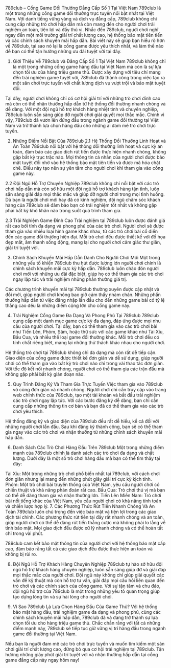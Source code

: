 789club – Cổng Game Đổi Thưởng Đẳng Cấp Số 1 Tại Việt Nam
789club là một trong những cổng game đổi thưởng trực tuyến nổi bật nhất tại Việt Nam. Với danh tiếng vững vàng và dịch vụ đẳng cấp, 789club không chỉ cung cấp những trò chơi hấp dẫn mà còn mang đến cho người chơi trải nghiệm an toàn, tiện lợi và đầy thú vị. Nhắc đến 789club, người chơi nghĩ ngay đến một môi trường giải trí chất lượng cao, hệ thống bảo mật tiên tiến và các chính sách khuyến mãi hấp dẫn. Bài viết này sẽ giúp bạn hiểu rõ hơn về 789club, tại sao nó lại là cổng game được yêu thích nhất, và làm thế nào để bạn có thể tận hưởng những ưu đãi tuyệt vời tại đây.


1. Giới Thiệu Về 789club và Đẳng Cấp Số 1 Tại Việt Nam
789club không chỉ là một trong những cổng game hàng đầu tại Việt Nam mà còn là sự lựa chọn tối ưu của hàng triệu game thủ. Được xây dựng với tiêu chí mang đến trải nghiệm game tuyệt vời, 789club đã thành công trong việc tạo ra một sân chơi trực tuyến với chất lượng dịch vụ vượt trội và bảo mật tuyệt đối.

Tại đây, người chơi không chỉ có cơ hội giải trí với những trò chơi đỉnh cao mà còn có thể nhận thưởng hấp dẫn từ hệ thống đổi thưởng nhanh chóng và dễ dàng. Với một đội ngũ hỗ trợ khách hàng nhiệt tình và chuyên nghiệp, 789club luôn sẵn sàng giúp đỡ người chơi giải quyết mọi thắc mắc. Chính vì vậy, 789club đã vươn lên đứng đầu trong ngành game đổi thưởng tại Việt Nam và trở thành lựa chọn hàng đầu cho những ai đam mê trò chơi trực tuyến.

2. Những Điểm Nổi Bật Của 789club
2.1 Hệ Thống Đổi Thưởng Linh Hoạt và An Toàn
789club nổi bật với hệ thống đổi thưởng linh hoạt và cực kỳ an toàn, đảm bảo các giao dịch rút tiền được thực hiện nhanh chóng, không gặp bất kỳ trục trặc nào. Mọi thông tin cá nhân của người chơi được bảo mật tuyệt đối nhờ vào hệ thống bảo mật tiên tiến và được mã hóa chặt chẽ. Điều này tạo nên sự yên tâm cho người chơi khi tham gia vào cổng game này.

2.2 Đội Ngũ Hỗ Trợ Chuyên Nghiệp
789club không chỉ nổi bật với các trò chơi hấp dẫn mà còn sở hữu một đội ngũ hỗ trợ khách hàng tận tình, luôn sẵn sàng giải đáp mọi thắc mắc và giúp đỡ người chơi trong mọi tình huống. Dù bạn là người chơi mới hay đã có kinh nghiệm, đội ngũ chăm sóc khách hàng của 789club sẽ đảm bảo bạn có trải nghiệm tốt nhất và không gặp phải bất kỳ khó khăn nào trong suốt quá trình tham gia.


2.3 Trải Nghiệm Game Đỉnh Cao
Trải nghiệm tại 789club luôn được đánh giá rất cao bởi tính đa dạng và phong phú của các trò chơi. Người chơi sẽ được tham gia vào nhiều loại hình game khác nhau, từ các trò chơi bài cổ điển đến các game đổi thưởng hiện đại. Mỗi trò chơi đều được thiết kế với đồ họa đẹp mắt, âm thanh sống động, mang lại cho người chơi cảm giác thư giãn, giải trí tuyệt vời.

3. Chính Sách Khuyến Mãi Hấp Dẫn Dành Cho Người Chơi Mới
Một trong những yếu tố khiến 789club thu hút được lượng lớn người chơi chính là chính sách khuyến mãi cực kỳ hấp dẫn. 789club luôn chào đón người chơi mới với những ưu đãi đặc biệt, giúp họ có thể tham gia các trò chơi ngay lập tức và trải nghiệm những phần thưởng giá trị.

Các chương trình khuyến mãi tại 789club thường xuyên được cập nhật và đổi mới, giúp người chơi không bao giờ cảm thấy nhàm chán. Những phần thưởng hấp dẫn từ việc đăng nhập lần đầu cho đến những game bài có tỷ lệ thắng cao đều là những điểm cộng lớn cho cổng game này.

4. Trải Nghiệm Cổng Game Đa Dạng Và Phong Phú Tại 789club
789club cung cấp một danh mục game cực kỳ đa dạng, đáp ứng được mọi nhu cầu của người chơi. Tại đây, bạn có thể tham gia vào các trò chơi bài như Tiến Lên, Phỏm, Sâm, hoặc thử sức với các game khác như Tài Xỉu, Bầu Cua, và nhiều thể loại game đổi thưởng khác. Mỗi trò chơi đều có tính chất riêng biệt, mang lại những thử thách khác nhau cho người chơi.

Hệ thống trò chơi tại 789club không chỉ đa dạng mà còn rất dễ tiếp cận. Giao diện của cổng game được thiết kế đơn giản và dễ sử dụng, giúp người chơi có thể tham gia vào bất kỳ trò chơi nào chỉ trong vài thao tác đơn giản. Với tốc độ kết nối nhanh chóng, người chơi có thể tham gia các trận đấu mà không gặp phải bất kỳ gián đoạn nào.

5. Quy Trình Đăng Ký Và Tham Gia Trực Tuyến
Việc tham gia vào 789club vô cùng đơn giản và nhanh chóng. Người chơi chỉ cần truy cập vào trang web chính thức của 789club, tạo một tài khoản và bắt đầu trải nghiệm các trò chơi ngay lập tức. Với các bước đăng ký dễ dàng, bạn chỉ cần cung cấp những thông tin cơ bản và bạn đã có thể tham gia vào các trò chơi yêu thích.

Hệ thống đăng ký và giao diện của 789club đều rất dễ hiểu, kể cả đối với những người chơi lần đầu. Sau khi đăng ký thành công, bạn sẽ có thể tham gia ngay vào các trò chơi và nhận thưởng từ những chính sách khuyến mãi hấp dẫn.

6. Danh Sách Các Trò Chơi Hàng Đầu Trên 789club
Một trong những điểm mạnh của 789club chính là danh sách các trò chơi đa dạng và chất lượng. Dưới đây là một số trò chơi hàng đầu mà bạn có thể tìm thấy tại đây:

Tài Xỉu: Một trong những trò chơi phổ biến nhất tại 789club, với cách chơi đơn giản nhưng lại mang đến những phút giây giải trí cực kỳ kịch tính.
Phỏm: Một trò chơi bài truyền thống của Việt Nam, yêu cầu người chơi có chiến thuật và khả năng phán đoán rất cao.
Bầu Cua: Trò chơi thú vị mà bạn có thể dễ dàng tham gia và nhận thưởng lớn.
Tiến Lên Miền Nam: Trò chơi bài nổi tiếng khác của Việt Nam, yêu cầu người chơi có khả năng tính toán và chiến lược hợp lý.
7. Các Phương Thức Rút Tiền Nhanh Chóng Và An Toàn
789club luôn chú trọng đến việc bảo mật và tiện lợi trong các giao dịch tài chính. Các phương thức rút tiền tại đây rất nhanh chóng và an toàn, giúp người chơi có thể dễ dàng rút tiền thắng cược mà không phải lo lắng về tính bảo mật. Mọi giao dịch đều được xử lý nhanh chóng và có thể hoàn tất chỉ trong vài phút.

789club cam kết bảo mật thông tin của người chơi với hệ thống bảo mật cấp cao, đảm bảo rằng tất cả các giao dịch đều được thực hiện an toàn và không bị rủi ro.

8. Đội Ngũ Hỗ Trợ Khách Hàng Chuyên Nghiệp
789club tự hào sở hữu đội ngũ hỗ trợ khách hàng chuyên nghiệp, luôn sẵn sàng giúp đỡ và giải đáp mọi thắc mắc của người chơi. Đội ngũ này không chỉ giúp giải quyết các vấn đề kỹ thuật mà còn hỗ trợ tư vấn, giải đáp mọi câu hỏi liên quan đến trò chơi và các chính sách của cổng game. Với sự tận tâm và chu đáo, đội ngũ hỗ trợ của 789club là một trong những yếu tố quan trọng giúp tạo dựng lòng tin và sự hài lòng cho người chơi.

9. Vì Sao 789club Là Lựa Chọn Hàng Đầu Của Game Thủ?
Với hệ thống bảo mật hàng đầu, trải nghiệm game đa dạng và phong phú, cùng các chính sách khuyến mãi hấp dẫn, 789club đã và đang trở thành sự lựa chọn tối ưu cho hàng triệu game thủ. Chắc chắn rằng với tất cả những điểm mạnh này, 789club sẽ tiếp tục giữ vững vị trí hàng đầu trong ngành game đổi thưởng tại Việt Nam.

Nếu bạn là người đam mê các trò chơi trực tuyến và muốn tìm kiếm một sân chơi giải trí chất lượng cao, đừng bỏ qua cơ hội trải nghiệm tại 789club. Tận hưởng những giây phút giải trí tuyệt vời và nhận thưởng hấp dẫn tại cổng game đẳng cấp này ngay hôm nay!
